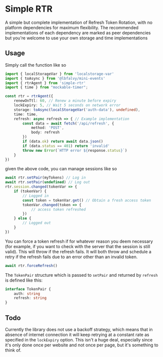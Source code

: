 # Simple RTR

A simple but complete implementation of Refresh Token Rotation, with no
platform dependencies for maximum flexibility. The recommended
implementations of each dependency are marked as peer dependencies but
you're welcome to use your own storage and time implementations

## Usage

Simply call the function like so

```ts
import { localStorageVar } from 'localstorage-var'
import { toAsync } from '@lbfalvy/mini-events'
import { rtrAgent } from 'simple-rtr'
import { time } from "mockable-timer";

const rtr = rtrAgent({
	renewOnTtl: 60, // Renew a minute before expiry
	lockExpiry: 5, // Wait 5 seconds on network error
	storage: toAsync(localStorageVar('auth-data'), undefined),
	time: time,
	refresh: async refresh => { // Example implementation
		const data = await fetch('/api/refresh', {
			method: 'POST',
			body: refresh
		})
		if (data.ok) return await data.json()
		if (data.status == 401) return 'invalid'
		throw new Error(`HTTP error ${response.status}`)
	}
})
```

given the above code, you can manage sessions like so

```ts
await rtr.setPair(myTokens) // Log in
await rtr.setPair(undefined) // Log out
rtr.session.changed(tokenVar => {
	if (tokenVar) {
		// Logged in
		const token = tokenVar.get() // Obtain a fresh access token
		tokenVar.changed(token => {
			// access token refreshed
		})
	} else {
		// Logged out
	}
})
```

You can force a token refresh if for whatever reason you deem necessary
(for example, if you want to check with the server that the session is
still valid). This will throw if the refresh fails. It will both throw
and schedule a retry if the refresh fails due to an error other than an
invalid token.

```ts
await rtr.forceRefresh()
```

The `TokenPair` structure which is passed to `setPair` and returned by
`refresh` is defined like this:

```ts
interface TokenPair {
    auth: string
    refresh: string
}
```

## Todo

Currently the library does not use a backoff strategy, which means that
in absence of internet connection it will keep retrying at a constant
rate as specified in the `lockExpiry` option. This isn't a huge deal,
especially since it's only done once per website and not once per page,
but it's something to think of.